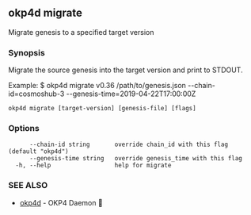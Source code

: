 ## okp4d migrate

Migrate genesis to a specified target version

### Synopsis

Migrate the source genesis into the target version and print to STDOUT.

Example:
$ okp4d migrate v0.36 /path/to/genesis.json --chain-id=cosmoshub-3 --genesis-time=2019-04-22T17:00:00Z


```
okp4d migrate [target-version] [genesis-file] [flags]
```

### Options

```
      --chain-id string       override chain_id with this flag (default "okp4d")
      --genesis-time string   override genesis_time with this flag
  -h, --help                  help for migrate
```

### SEE ALSO

* [okp4d](okp4d.md)	 - OKP4 Daemon 👹

